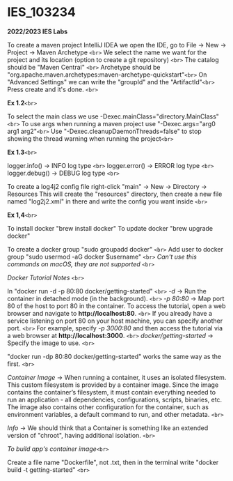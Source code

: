 # IES_103234

**2022/2023 IES Labs**

To create a maven project IntelliJ IDEA we open the IDE, go to File -> New -> Project -> Maven Archetype `<br>`
We select the name we want for the project and its location (option to create a git repository) `<br>`
The catalog should be "Maven Central" `<br>`
Archetype should be "org.apache.maven.archetypes:maven-archetype-quickstart"`<br>`
On "Advanced Settings"  we can write the "groupId" and the "ArtifactId"`<br>`
Press create and it's done. `<br>`

**Ex 1.2**`<br>`

To select the main class we use -Dexec.mainClass="directory.MainClass"`<br>`
To use args when running a maven project use "-Dexec.args="arg0 arg1 arg2"`<br>`
Use "-Dexec.cleanupDaemonThreads=false" to stop showing the thread warning when running the project`<br>`

**Ex 1.3**`<br>`

logger.info() -> INFO log type `<br>`
logger.error() -> ERROR log type `<br>`
logger.debug() -> DEBUG log type `<br>`

To create a log4j2 config file right-click "main" -> New -> Directory -> Resources
This will create the "resources" directory, then create a new file named "log2j2.xml" in there and write the config you want inside `<br>`

**Ex 1,4**`<br>`

To install docker "brew install docker"
To update docker "brew upgrade docker"

To create a docker group "sudo groupadd docker" `<br>`
Add user to docker group "sudo usermod -aG docker $username" `<br>`
*Can't use this commands on macOS, they are not supported* `<br>`

*Docker Tutorial Notes* `<br>`

In "docker run -d -p 80:80 docker/getting-started" `<br>`
*-d* -> Run the container in detached mode (in the background). `<br>`
*-p 80:80* -> Map port 80 of the host to port 80 in the container. To access the tutorial, open a web browser and navigate to **http://localhost:80**. `<br>`
If you already have a service listening on port 80 on your host machine, you can specify another port. `<br>`
For example, specify *-p 3000:80* and then access the tutorial via a web browser at **http://localhost:3000**. `<br>`
*docker/getting-started* -> Specify the image to use. `<br>`

"docker run -dp 80:80 docker/getting-started" works the same way as the first. `<br>`

*Container Image* -> When running a container, it uses an isolated filesystem. This custom filesystem is provided by a container image. Since the image contains the container’s filesystem, it must contain everything needed to run an application - all dependencies, configurations, scripts, binaries, etc. The image also contains other configuration for the container, such as environment variables, a default command to run, and other metadata. `<br>`

*Info* -> We should think that a Container is something like an extended version of "chroot", having additional isolation. `<br>`

*To build app's container image*`<br>`

Create a file name "Dockerfile", not .txt, then in the terminal write "docker build -t getting-started" `<br>`
